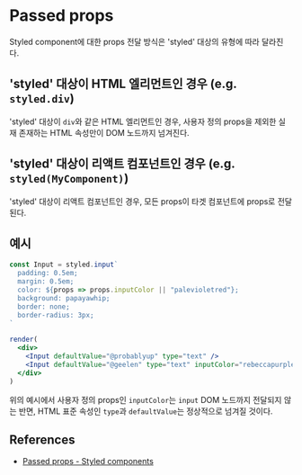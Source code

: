 # Passed props

Styled component에 대한 props 전달 방식은 'styled' 대상의 유형에 따라 달라진다.

## 'styled' 대상이 HTML 엘리먼트인 경우 (e.g. `styled.div`)

'styled' 대상이 `div`와 같은 HTML 엘리먼트인 경우, 사용자 정의 props을 제외한 실재 존재하는 HTML 속성만이 DOM 노드까지 넘겨진다.

## 'styled' 대상이 리액트 컴포넌트인 경우 (e.g. `styled(MyComponent)`)

'styled' 대상이 리액트 컴포넌트인 경우, 모든 props이 타겟 컴포넌트에 props로 전달된다.

## 예시

```jsx
const Input = styled.input`
  padding: 0.5em;
  margin: 0.5em;
  color: ${props => props.inputColor || "palevioletred"};
  background: papayawhip;
  border: none;
  border-radius: 3px;
`

render(
  <div>
    <Input defaultValue="@probablyup" type="text" />
    <Input defaultValue="@geelen" type="text" inputColor="rebeccapurple" />
  </div>
)
```

위의 예시에서 사용자 정의 props인 `inputColor`는 `input` DOM 노드까지 전달되지 않는 반면, HTML 표준 속성인 `type`과 `defaultValue`는 정상적으로 넘겨질 것이다.

## References

* [Passed props - Styled components](https://www.styled-components.com/docs/basics#passed-props)
